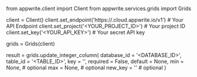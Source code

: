 from appwrite.client import Client
from appwrite.services.grids import Grids

client = Client()
client.set_endpoint('https://<REGION>.cloud.appwrite.io/v1') # Your API Endpoint
client.set_project('<YOUR_PROJECT_ID>') # Your project ID
client.set_key('<YOUR_API_KEY>') # Your secret API key

grids = Grids(client)

result = grids.update_integer_column(
    database_id = '<DATABASE_ID>',
    table_id = '<TABLE_ID>',
    key = '',
    required = False,
    default = None,
    min = None, # optional
    max = None, # optional
    new_key = '' # optional
)
